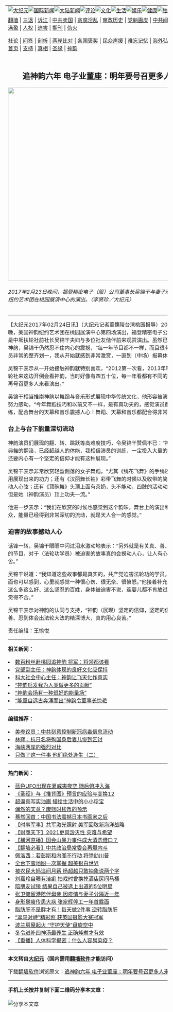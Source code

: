 <a name="1" id="1" target="_blank"></a><span id="1"></span>
<table align=center border="0"><tr><td colspan="2" VALIGN=TOP><a href="https://github.com/qespzd3957/djy/blob/master/gb/nsc413.md#1"><img src="https://raw.githubusercontent.com/qespzd3957/www/master/t/djy/1.jpg" title="大纪元"></a><a href="https://github.com/qespzd3957/djy/blob/master/gb/n24hr.md#1"><img src="https://raw.githubusercontent.com/qespzd3957/www/master/t/djy/3.jpg" title="国际新闻"></a><a href="https://github.com/qespzd3957/djy/blob/master/gb/nsc413.md#1"><img src="https://raw.githubusercontent.com/qespzd3957/www/master/t/djy/4.jpg" title="大陆新闻"></a><a href="https://github.com/qespzd3957/djy/blob/master/gb/news392.md#1"><img src="https://raw.githubusercontent.com/qespzd3957/www/master/t/djy/5.jpg" title="评论"></a><a href="https://github.com/qespzd3957/djy/blob/master/gb/news2007.md#1"><img src="https://raw.githubusercontent.com/qespzd3957/www/master/t/djy/6.jpg" title="文化"></a><a href="https://github.com/qespzd3957/djy/blob/master/gb/news2008.md#1"><img src="https://raw.githubusercontent.com/qespzd3957/www/master/t/djy/7.jpg" title="生活"></a><a href="https://github.com/qespzd3957/djy/blob/master/gb/ncyule.md#1"><img src="https://raw.githubusercontent.com/qespzd3957/www/master/t/djy/8.jpg" title="娱乐"></a><a href="https://github.com/qespzd3957/djy/blob/master/gb/nsc1002.md#1"><img src="https://raw.githubusercontent.com/qespzd3957/www/master/t/djy/9.jpg" title="健康"><a href="https://github.com/qespzd3957/djy/blob/master/gb/nf6092.md#1"><img src="https://raw.githubusercontent.com/qespzd3957/www/master/t/djy/10a.jpg" title="独家"></a><a href="https://github.com/qespzd3957/djy/blob/master/gb/nf4514.md#1"><img src="https://raw.githubusercontent.com/qespzd3957/www/master/t/djy/12a.jpg" title="头条"></a></td></tr>
<tr><td colspan="2" VALIGN=TOP><a target="_blank" href="https://github.com/qespzd3957/www/blob/master/README.md?zsrh#1">翻墙</a> | <a target="_blank" href="https://github.com/qespzd3957/djy/blob/master/gb/nf5657.md#1">三退</a> | <a target="_blank" href="https://github.com/qespzd3957/djy/blob/master/gb/nf6124.md#1">诉江</a> | <a target="_blank" href="https://github.com/qespzd3957/djy/blob/master/gb/nf1176117.md#1">中共卖国</a> | <a target="_blank" href="https://github.com/qespzd3957/djy/blob/master/gb/nf5773.md#1">贪腐淫乱</a> | <a target="_blank" href="https://github.com/qespzd3957/djy/blob/master/gb/nf1176115.md#1">窜改历史</a> | <a target="_blank" href="https://github.com/qespzd3957/djy/blob/master/gb/nf1176107.md#1">党魁画皮</a> | <a target="_blank" href="https://github.com/qespzd3957/djy/blob/master/gb/nf1320400.md#1">中共间谍</a> | <a target="_blank" href="https://github.com/qespzd3957/djy/blob/master/gb/nf1176114.md#1">破坏传统</a> | <a target="_blank" href="https://github.com/qespzd3957/ntdtv/blob/master/gb/prog447_1.md#1">恶贯满盈</a> | <a target="_blank" href="https://github.com/qespzd3957/djy/blob/master/gb/ncid278.md#1">人权</a> | <a target="_blank" href="https://github.com/qespzd3957/djy/blob/master/gb/nf1176111.md#1">迫害</a> | <a target="_blank" href="https://gitlab.com/szzdlab/mh-qikan/blob/master/README.md#1">期刊</a> | <a target="_blank" href="https://github.com/qespzd3957/djy/blob/master/gb/nf5562.md#1">伪火</a></p><p><a target="_blank" href="https://github.com/qespzd3957/djy/blob/master/gb/9p.md#1">社论</a> | <a target="_blank" href="https://github.com/qespzd3957/djy/blob/master/gb/nf4378.md#1">问答</a> | <a target="_blank" href="https://github.com/qespzd3957/djy/blob/master/gb/nf5792.md#1">剖析</a> | <a target="_blank" href="https://github.com/qespzd3957/djy/blob/master/gb/nf5735.md#1">两岸比对</a> | <a target="_blank" href="https://github.com/qespzd3957/djy/blob/master/gb/nf6119.md#1">各国褒奖</a> | <a target="_blank" href="https://github.com/qespzd3957/djy/blob/master/gb/nf6120.md#1">民众声援</a> | <a target="_blank" href="https://github.com/qespzd3957/djy/blob/master/gb/nf1188594.md#1">难忘记忆</a> | <a target="_blank" href="https://github.com/qespzd3957/djy/blob/master/gb/nf3180.md#1">海外弘传</a> | <a target="_blank" href="https://github.com/qespzd3957/djy/blob/master/gb/nf5410.md#1">万人上访</a> | <a target="_blank" href="https://github.com/qespzd3957/www/blob/master/README.md?zsrh#1">平台首页</a> | <a target="_blank" href="https://github.com/qespzd3957/djy/blob/master/gb/nf4386.md#1">支持</a> | <a target="_blank" href="https://github.com/qespzd3957/djy/blob/master/gb/nf4389.md#1">真相</a> | <a target="_blank" href="https://github.com/qespzd3957/djy/blob/master/gb/nf5790.md#1">圣缘</a> | <a target="_blank" href="https://github.com/qespzd3957/djy/blob/master/gb/nf4786.md#1">神韵</a></td></tr>
<tr><td VALIGN=TOP width="626"><h2 align=center>追神韵六年 电子业董座：明年要号召更多人来看</h2>
<img width="600" src="https://i.epochtimes.com/assets/uploads/2017/02/1702231200371750-600x400.jpg" />
<h6>2017年2月23日晚间，福登精密电子（股）公司董事长吴锦干与妻子观赏美国神韵纽约艺术团在桃园展演中心的演出。（李贤珍／大纪元）
</h6>
<hr>
	<p>【大纪元2017年02月24日讯】（大纪元记者董憓陵台湾桃园报导）2017年2月23日晚，美国<ahref="https://github.com/qespzd3957/djy/blob/master/gb/tag/%E7%A5%9E%E9%9F%B5.md#1">神韵</a>纽约艺术团在桃园展演中心第四场演出，福登精密电子公司董事长，也是中坜扶轮社前社长吴锦干夫妇与多位社友偕伴前来观赏演出。虽然已经第六度观赏神韵，吴锦干仍然忍不住内心的震撼，“每一年节目都不一样，而且很有创意，舞台演员非常的整齐划一，我从开始就感到非常激赏，一直到（中场）报幕休息。”</p>
<p>吴锦干表示从一开始接触<ahref="https://github.com/qespzd3957/djy/blob/master/gb/tag/%E7%A5%9E%E9%9F%B5.md#1">神韵</a>就特别喜欢，“2012第一次看，2013年带整社中坜扶轮社来这边开例会看神韵，当时好像有四五十位，每一年看都有不同的感动，明年要再号召更多人来看演出。”</p>
<p>吴锦干相当推崇神韵以<ahref="https://github.com/qespzd3957/djy/blob/master/gb/tag/%E8%88%9E%E8%B9%88.md#1">舞蹈</a>与音乐形式展现中华传统文化，他形容被演员们的用心与努力感动，“今年舞蹈技巧和以前又不一样，是有真功夫的，感觉演员都非常扎实地苦练，配合舞台的天幕和音乐震撼人心！舞蹈、天幕和音乐都配合得非常好。”</p>
<h3>台上与台下<ahref="https://github.com/qespzd3957/djy/blob/master/gb/tag/%E8%83%BD%E9%87%8F.md#1">能量</a>深切流动</h3>
<p>神韵演员们展现的翻、转、跳跃等高难度技巧，令吴锦干赞佩不已：“神韵展现中国古典舞的翻滚，已经超越人的体能，我相信演员的训练，一定投入大量的精神、体力，还要内心有一个坚定的信仰才能有这种展现。”</p>
<p>吴锦干表示非常欣赏轻盈俐落的女子<ahref="https://github.com/qespzd3957/djy/blob/master/gb/tag/%E8%88%9E%E8%B9%88.md#1">舞蹈</a>，“尤其《绢花飞舞》的手绢还有扇子交互运用展现出来的功力；还有《汉丽舞长袖》彩带飞舞的时候以及收带的简洁俐落，非常动人心弦；还有《顶碗舞》头顶上面有茶奶，头不能动，四肢的活动动作非常的大，但是她（神韵演员）顶上功夫一流。”</p>
<p>他进一步表示：“我们在欣赏的时候也感觉到这个韵味，舞台上的演出和我们台下的观众，<ahref="https://github.com/qespzd3957/djy/blob/master/gb/tag/%E8%83%BD%E9%87%8F.md#1">能量</a>已经得到非常深切的流动，就是天人合一的感觉。”</p>
<h3>迫害的故事撼动人心</h3>
<p>话锋一转，吴锦干眼眶中闪过泪水激动地表示：“另外就是有关真、善、忍，《善与恶》的节目，对于（法轮功学员）被迫害的故事真的会撼动人心，让人有心里的愤怒和不舍。”</p>
<p>吴锦干说道：“我知道这些故事都是真实的，共产党迫害法轮功的学员，从那个舞剧里面也可以感到，心里就感觉一种很心伤、很无奈、很愤怒。”他接着补充：“不舍是因为这么多这么好、这么坚忍的百姓，身体被迫害不说，连婴儿都不肯放过，心里面真的觉得不舍。”</p>
<p>吴锦干表示对神韵的认同与支持，“神韵（展现）坚定的信仰，坚定的信心，从真、善、忍到体会出法轮大法的精深博大，真的用心良苦。”</p>
<p>责任编辑：王愉悦</p>
	
<hr>


<strong>相关新闻：</strong>
<li><a href="https://github.com/qespzd3957/djy/blob/master/gb/17/2/22/n8837577.md#1">数百粉丝赴桃园追神韵 将军：将领都该看</a></li>
<li><a href="https://github.com/qespzd3957/djy/blob/master/gb/17/2/22/n8837772.md#1">党部副主任：神韵体现的良好文化应保持</a></li>
<li><a href="https://github.com/qespzd3957/djy/blob/master/gb/17/2/22/n8838226.md#1">科大社会中心主任：神韵让飞天化作真实</a></li>
<li><a href="https://github.com/qespzd3957/djy/blob/master/gb/17/2/23/n8839619.md#1">“神韵启发我为人类做更多的贡献”</a></li>
<li><a href="https://github.com/qespzd3957/djy/blob/master/gb/17/2/23/n8839777.md#1">“神韵会场有一种很好的能量场”</a></li>
<li><a href="https://github.com/qespzd3957/djy/blob/master/gb/17/2/23/n8840024.md#1">“能量自远古奔涌而出”神韵令董事长惊艳</a></li>
<hr>


<strong>编辑推荐：</strong>
<li><a href="https://github.com/onzhi266/djy/blob/master/gb/20/2/22/n11887949.md#1">美参议员：中共刻意控制新冠病毒信息流动</a></li>
<li><a href="https://github.com/tsiac2612/djy/blob/master/gb/18/12/27/n10936495.md#1" target="_blank">林辉：抗日名将殉国身后妻儿惨到乞讨</a></li><li><a href="https://github.com/qespzd3957/djy/blob/master/gb/8/12/18/n2367165.md?dfh#1" target="_blank">海峡两岸的强烈对比</a></li><li><a href="https://github.com/tsiac2612/djy/blob/master/gb/19/4/9/n11172953.md#1" target="_blank">只做了这一件事 他们绝处逢生（二）</a></li>
<hr>

<strong>热门新闻：</strong>
<li><a href="https://github.com/qespzd3957/djy/blob/master/gb/21/1/4/n12665017.md#1">蓝色UFO出现在夏威夷夜空 随后俯冲入海</a></li>
<li><a href="https://github.com/qespzd3957/djy/blob/master/gb/20/10/3/n12449907.md#1">《圣经》与《推背图》预言的应验与变换12</a></li>
<li><a href="https://github.com/qespzd3957/djy/blob/master/gb/21/1/4/n12665193.md#1">超逼真写实油画 描绘生活中的小小珍宝</a></li>
<li><a href="https://github.com/qespzd3957/djy/blob/master/gb/20/12/27/n12647950.md#1">偶然的天意？康熙时钱币的预示</a></li>
<li><a href="https://github.com/qespzd3957/djy/blob/master/gb/18/12/14/n10910370.md#1">蓦然回首：中国书法震撼日本书画家之后</a></li>
<li><a href="https://github.com/qespzd3957/djy/blob/master/gb/21/1/9/n12677191.md#1">【时事军事】共军激光照射 美军回敬新海洋战略</a></li>
<li><a href="https://github.com/qespzd3957/djy/blob/master/gb/21/1/9/n12677701.md#1">【财商天下】2021更具毁灭性 灾难与希望</a></li>
<li><a href="https://github.com/qespzd3957/djy/blob/master/gb/21/1/9/n12676834.md#1">【横河直播】国会山暴力事件成大清洗借口？</a></li>
<li><a href="https://github.com/qespzd3957/djy/blob/master/gb/21/1/8/n12674609.md#1">【翻墙必看】中共政治局常委会再爆内斗</a></li>
<li><a href="https://github.com/qespzd3957/djy/blob/master/gb/21/1/7/n12674368.md#1">佩洛西：若彭斯和内阁不行动 将弹劾川普</a></li>
<li><a href="https://github.com/qespzd3957/djy/blob/master/gb/21/1/8/n12675056.md#1">全台下雪地图一次掌握 超美银白世界</a></li>
<li><a href="https://github.com/qespzd3957/djy/blob/master/gb/21/1/7/n12673990.md#1">被农民大妈追问月薪 杨超越只敢抽象说两个字</a></li>
<li><a href="https://github.com/qespzd3957/djy/blob/master/gb/21/1/8/n12676634.md#1">刘嘉玲自曝有洁癖 拍戏时曾换掉酒店房间马桶</a></li>
<li><a href="https://github.com/qespzd3957/djy/blob/master/gb/21/1/7/n12674191.md#1">陪朋友试镜 结果自己被选上出道的5位明星</a></li>
<li><a href="https://github.com/qespzd3957/djy/blob/master/gb/21/1/8/n12674476.md#1">张卫健留港陪伴母亲 因疫情与妻子分隔近一年</a></li>
<li><a href="https://github.com/qespzd3957/djy/blob/master/gb/21/1/8/n12676343.md#1">身形暴瘦传患大病 张家辉停工一年首露面</a></li>
<li><a href="https://github.com/qespzd3957/djy/blob/master/gb/21/1/7/n12672247.md#1">脂肪肝不是胖才有！每天做2件事 逆转脂肪肝</a></li>
<li><a href="https://github.com/qespzd3957/djy/blob/master/gb/21/1/7/n12673448.md#1">“翠鸟对峙”精彩照 获英国摄影大赛冠军</a></li>
<li><a href="https://github.com/qespzd3957/djy/blob/master/gb/21/1/9/n12677405.md#1">波兰房屋起火 “守护天使”盘旋空中</a></li>
<li><a href="https://github.com/qespzd3957/djy/blob/master/gb/21/1/7/n12672192.md#1">冬令进补四神汤最养生 正确炖煮才有效</a></li>
<li><a href="https://github.com/qespzd3957/djy/blob/master/gb/21/1/7/n12672435.md#1">【重播】人体科学揭密：什么人容易染疫？</a></li>
<hr>

<strong>本文转自<a href="https://www.epochtimes.com">大纪元</a>（国内需用<a href="https://github.com/qespzd3957/www/blob/master/README.md#8">翻墙软件</a>才能访问）</strong><p>下载<a href="https://github.com/qespzd3957/www/blob/master/README.md#8">翻墙软件</a>浏览原文：<a href="https://www.epochtimes.com/gb/17/2/23/n8842831.htm">追神韵六年 电子业董座：明年要号召更多人来看</a></p><hr>

<strong>手机上长按并复制下面二维码分享本文章：</strong><br><br><img src="https://chart.apis.google.com/chart?cht=qr&chs=240x240&choe=UTF-8&chld=M|2&chl=https://github.com/qespzd3957/djy/blob/master/gb/17/2/23/n8842831.md%231" title="分享本文章"></td><td VALIGN=TOP><a href="https://github.com/qespzd3957/djy/blob/master/gb/16/1/21/n4622075.md?dfh#1" target="_blank"><img src="https://raw.githubusercontent.com/qespzd3957/djy/master/gb/300/wei-f1.jpg" title="中共的伪火骗局"  alt="中共的伪火骗局"></a><br><a href="https://github.com/qespzd3957/www/blob/master/README.md?dfh#9" target="_blank"><img src="https://raw.githubusercontent.com/qespzd3957/djy/master/gb/300/yong-h.jpg" title="永恒的见证"  alt="永恒的见证"></a><br><a href="https://github.com/qespzd3957/djy/blob/master/gb/13/9/29/n3974789.md?dfh#1" target="_blank"><img src="https://raw.githubusercontent.com/qespzd3957/djy/master/gb/300/shang-lnz.jpg" title="善良女子被中共投男牢"  alt="善良女子被中共投男牢"></a><br><a href="https://github.com/qespzd3957/djy/blob/master/gb/16/3/16/n4663449.md?dfh#1" target="_blank"><img src="https://raw.githubusercontent.com/qespzd3957/djy/master/gb/300/huo-z3.jpg" title="警卫目击活摘器官"  alt="警卫目击活摘器官"></a><br><a href="https://github.com/qespzd3957/djy/blob/master/gb/16/8/7/n8177641.md?dfh#1" target="_blank"><img src="https://raw.githubusercontent.com/qespzd3957/djy/master/gb/300/huo-z4.jpg" title="证人描述活摘恐怖"  alt="证人描述活摘恐怖"></a><br><a href="https://github.com/qespzd3957/djy/blob/master/gb/10/4/19/n2881569.md?dfh#1" target="_blank"><img src="https://raw.githubusercontent.com/qespzd3957/djy/master/gb/300/huo-z1.jpg" title="揭开活摘器官黑幕"  alt="揭开活摘器官黑幕"></a><br><a href="https://github.com/qespzd3957/djy/blob/master/gb/10/11/7/n3077476.md?dfh#1" target="_blank"><img src="https://raw.githubusercontent.com/qespzd3957/djy/master/gb/300/ma-ks.jpg" title="马克思的成魔之路"  alt="马克思的成魔之路"></a><br><a href="https://github.com/qespzd3957/djy/blob/master/gb/14/6/9/n4173977.md?dfh#1" target="_blank"><img src="https://raw.githubusercontent.com/qespzd3957/djy/master/gb/300/chang-zs.jpg" title="藏字石 蕴天机"  alt="藏字石 蕴天机"></a><br><a href="https://github.com/qespzd3957/djy/blob/master/gb/18/5/10/n10381511.md?dfh#1" target="_blank"><img src="https://raw.githubusercontent.com/qespzd3957/djy/master/gb/300/st1.jpg" title="关注3亿人三退"  alt="关注3亿人三退"></a><br><a href="https://github.com/qespzd3957/djy/blob/master/gb/18/3/21/n10237682.md?dfh#1" target="_blank"><img src="https://raw.githubusercontent.com/qespzd3957/djy/master/gb/300/jie-t.jpg" title="解体中共复兴中华"  alt="解体中共复兴中华"></a><br><a href="https://github.com/qespzd3957/djy/blob/master/gb/9/2/9/n2422991.md?dfh#1" target="_blank"><img src="https://raw.githubusercontent.com/qespzd3957/djy/master/gb/300/gao-zs.jpg" title="中共迫害良心律师"  alt="中共迫害良心律师"></a><br><a href="https://github.com/qespzd3957/djy/blob/master/gb/18/12/9/n10900044.md?dfh#1" target="_blank"><img src="https://raw.githubusercontent.com/qespzd3957/djy/master/gb/300/sj1.jpg" title="303万人举报江泽民"  alt="303万人举报江泽民"></a><br><a href="https://github.com/qespzd3957/djy/blob/master/gb/18/8/28/n10672014.md?dfh#1" target="_blank"><img src="https://raw.githubusercontent.com/qespzd3957/djy/master/gb/300/sj2.jpg" title="这些官员为何起诉江泽民"  alt="这些官员为何起诉江泽民"></a><br><a href="https://github.com/qespzd3957/djy/blob/master/gb/8/12/18/n2367165.md?dfh#1" target="_blank"><img src="https://raw.githubusercontent.com/qespzd3957/djy/master/gb/300/liangan.jpg" title="海峡两岸的强烈对比"  alt="海峡两岸的强烈对比"></a><br><a href="https://github.com/qespzd3957/djy/blob/master/gb/15/12/10/n4593139.md?dfh#1" target="_blank"><img src="https://raw.githubusercontent.com/qespzd3957/djy/master/gb/300/jia-ndzl.jpg" title="加拿大总理的贺信"  alt="加拿大总理的贺信"></a><br><a href="https://github.com/qespzd3957/djy/blob/master/gb/11/6/17/n3289382.md?dfh#1" target="_blank"><img src="https://raw.githubusercontent.com/qespzd3957/djy/master/gb/300/xiao-wd.jpg" title="探寻真相兼听则明"  alt="探寻真相兼听则明"></a><br><a href="https://github.com/qespzd3957/djy/blob/master/gb/18/10/27/n10812623.md?dfh#1" target="_blank"><img src="https://raw.githubusercontent.com/qespzd3957/djy/master/gb/300/yindu.jpg" title="印度媒体报道东方"  alt="印度媒体报道东方"></a><br><a href="https://github.com/qespzd3957/djy/blob/master/gb/18/6/9/n10469652.md?dfh#1" target="_blank"><img src="https://raw.githubusercontent.com/qespzd3957/djy/master/gb/300/xie-j.jpg" title="不一样的海外校园"  alt="不一样的海外校园"></a><br><a href="https://github.com/qespzd3957/djy/blob/master/gb/7/4/5/n1669415.md?dfh#1" target="_blank"><img src="https://raw.githubusercontent.com/qespzd3957/djy/master/gb/300/li-up.jpg" title="从大师到徒弟的传奇"  alt="从大师到徒弟的传奇"></a><br><a href="https://github.com/qespzd3957/djy/blob/master/gb/17/5/26/n9191512.md?dfh#1" target="_blank"><img src="https://raw.githubusercontent.com/qespzd3957/djy/master/gb/300/zfl2.jpg" title="亿万人与东方一本奇书"  alt="亿万人与东方一本奇书"></a><br><a href="https://github.com/qespzd3957/djy/blob/master/gb/13/11/27/n4020290.md?dfh#1" target="_blank"><img src="https://raw.githubusercontent.com/qespzd3957/djy/master/gb/300/zhen-h.jpg" title="大陆见不到的震撼场面"  alt="大陆见不到的震撼场面"></a><br><a href="https://github.com/qespzd3957/djy/blob/master/gb/15/7/17/n4482910.md?dfh#1" target="_blank"><img src="https://raw.githubusercontent.com/qespzd3957/djy/master/gb/300/dalu-sk.jpg" title="人心向善 大陆当初盛况"  alt="人心向善 大陆当初盛况"></a><br><a href="https://github.com/qespzd3957/djy/blob/master/gb/19/1/5/n10955468.md?dfh#1" target="_blank"><img src="https://raw.githubusercontent.com/qespzd3957/djy/master/gb/300/zfl1.jpg" title="追寻真理 这书讲什么"  alt="追寻真理 这书讲什么"></a><br><a href="https://github.com/qespzd3957/www/blob/master/README.md?dfh#1" target="_blank"><img src="https://raw.githubusercontent.com/qespzd3957/djy/master/gb/300/fq1.jpg" title="下载免费翻墙软件"  alt="下载免费翻墙软件"></a><br></td></tr></table>
